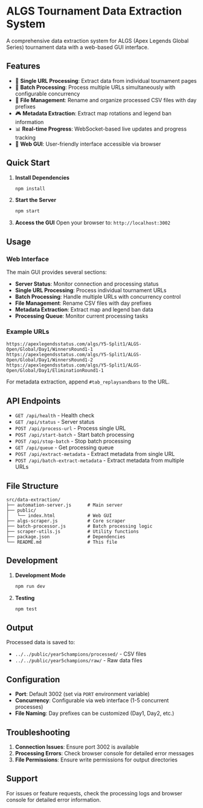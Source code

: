 # ALGS Tournament Data Extraction System

A comprehensive data extraction system for ALGS (Apex Legends Global Series) tournament data with a web-based GUI interface.

## Features

- 🎯 **Single URL Processing**: Extract data from individual tournament pages
- 🚀 **Batch Processing**: Process multiple URLs simultaneously with configurable concurrency
- 📁 **File Management**: Rename and organize processed CSV files with day prefixes
- 🎮 **Metadata Extraction**: Extract map rotations and legend ban information
- 📊 **Real-time Progress**: WebSocket-based live updates and progress tracking
- 🔧 **Web GUI**: User-friendly interface accessible via browser

## Quick Start

1. **Install Dependencies**
   ```bash
   npm install
   ```

2. **Start the Server**
   ```bash
   npm start
   ```

3. **Access the GUI**
   Open your browser to: `http://localhost:3002`

## Usage

### Web Interface

The main GUI provides several sections:

- **Server Status**: Monitor connection and processing status
- **Single URL Processing**: Process individual tournament URLs
- **Batch Processing**: Handle multiple URLs with concurrency control
- **File Management**: Rename CSV files with day prefixes
- **Metadata Extraction**: Extract map and legend ban data
- **Processing Queue**: Monitor current processing tasks

### Example URLs

```
https://apexlegendsstatus.com/algs/Y5-Split1/ALGS-Open/Global/Day1/WinnersRound1-1
https://apexlegendsstatus.com/algs/Y5-Split1/ALGS-Open/Global/Day1/WinnersRound1-2
https://apexlegendsstatus.com/algs/Y5-Split1/ALGS-Open/Global/Day1/EliminationRound1-1
```

For metadata extraction, append `#tab_replaysandbans` to the URL.

## API Endpoints

- `GET /api/health` - Health check
- `GET /api/status` - Server status
- `POST /api/process-url` - Process single URL
- `POST /api/start-batch` - Start batch processing
- `POST /api/stop-batch` - Stop batch processing
- `GET /api/queue` - Get processing queue
- `POST /api/extract-metadata` - Extract metadata from single URL
- `POST /api/batch-extract-metadata` - Extract metadata from multiple URLs

## File Structure

```
src/data-extraction/
├── automation-server.js      # Main server
├── public/
│   └── index.html            # Web GUI
├── algs-scraper.js           # Core scraper
├── batch-processor.js        # Batch processing logic
├── scraper-utils.js          # Utility functions
├── package.json              # Dependencies
└── README.md                 # This file
```

## Development

1. **Development Mode**
   ```bash
   npm run dev
   ```

2. **Testing**
   ```bash
   npm test
   ```

## Output

Processed data is saved to:
- `../../public/year5champions/processed/` - CSV files
- `../../public/year5champions/raw/` - Raw data files

## Configuration

- **Port**: Default 3002 (set via `PORT` environment variable)
- **Concurrency**: Configurable via web interface (1-5 concurrent processes)
- **File Naming**: Day prefixes can be customized (Day1, Day2, etc.)

## Troubleshooting

1. **Connection Issues**: Ensure port 3002 is available
2. **Processing Errors**: Check browser console for detailed error messages
3. **File Permissions**: Ensure write permissions for output directories

## Support

For issues or feature requests, check the processing logs and browser console for detailed error information. 